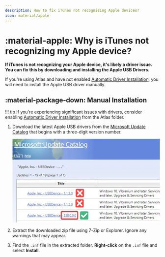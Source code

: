 ```yaml
---
description: How to fix iTunes not recognizing Apple devices?
icon: material/apple
---
```


# :material-apple: Why is iTunes not recognizing my Apple device?

**If iTunes is not recognizing your Apple device, it's likely a driver issue. You can fix this by downloading and installing the Apple USB Drivers.**

If you're using Atlas and have not enabled [Automatic Driver Installation](../../getting-started/post-installation/atlas-folder/general-configuration.md#driver-updates), you will need to install the Apple USB driver manually.

## :material-package-down: Manual Installation

!!! tip
    If you're experiencing significant issues with drivers, consider enabling [Automatic Driver Installation](../../getting-started/post-installation/atlas-folder/general-configuration.md#driver-updates) from the Atlas folder.

1. Download the latest Apple USB drivers from the [Microsoft Update Catalog](https://www.catalog.update.microsoft.com/Search.aspx?q=Apple%2C%20Inc.%20-%20USBDevice) that begins with a three-digit version number.

    ![You should only select the Apple USB driver that starts with a three-digit version](../../assets/images/apple-driver-version.webp)

2. Extract the downloaded zip file using 7-Zip or Explorer. Ignore any warnings that may appear.

3. Find the `.inf` file in the extracted folder. **Right-click** on the `.inf` file and select **Install**.
